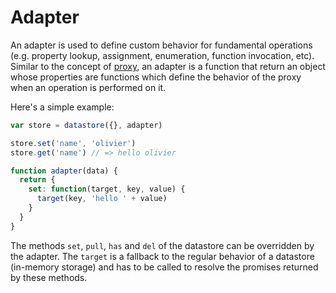 # Adapter

An adapter is used to define custom behavior for fundamental operations (e.g. property lookup, assignment, enumeration, function invocation, etc). Similar to the concept of [proxy](https://developer.mozilla.org/en-US/docs/Web/JavaScript/Reference/Global_Objects/Proxy), an adapter is a function that return an object whose properties are functions which define the behavior of the proxy when an operation is performed on it.

Here's a simple example:

```js
var store = datastore({}, adapter)

store.set('name', 'olivier')
store.get('name') // => hello olivier

function adapter(data) {
  return {
    set: function(target, key, value) {
      target(key, 'hello ' + value)
    }
  }
}
```

The methods `set`, `pull`, `has` and `del` of the datastore can be overridden by the adapter. The `target` is a fallback to the regular behavior of a datastore (in-memory storage) and has to be called to resolve the promises returned by these methods.

